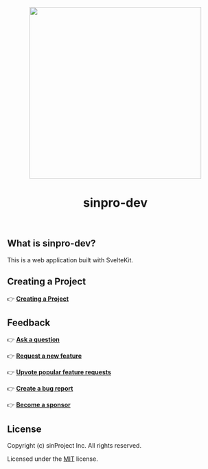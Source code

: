 <div align="center">
  <img src="https://sinproject.net/wp-content/uploads/2019/12/sinProject-01-640x677.png" width="400">
  <h1>sinpro-dev</h1>
  <br />
</div>

## What is sinpro-dev?

This is a web application built with SvelteKit.

## Creating a Project

👉 [**Creating a Project**](https://github.com/sinProject-Inc/talk/docs/80-talk/20-creating-a-project.md)

## Feedback

👉 [**Ask a question**](https://github.com/sinProject-Inc/sinpro-dev/discussions/new)

👉 [**Request a new feature**](https://github.com/sinProject-Inc/sinpro-dev/issues/new)

👉 [**Upvote popular feature requests**](https://github.com/sinProject-Inc/sinpro-dev/issues/)

👉 [**Create a bug report**](https://github.com/sinProject-Inc/sinpro-dev/issues/new)

👉 [**Become a sponsor**](https://github.com/sponsors/sinproject-iwasaki)

## License

Copyright (c) sinProject Inc. All rights reserved.

Licensed under the [MIT](https://github.com/sinProject-Inc/sinpro-dev/blob/main/LICENSE) license.
